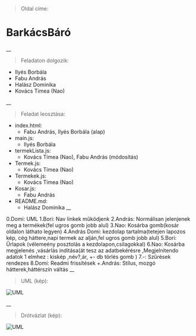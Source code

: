 > Oldal címe:
# BarkácsBáró

__

> Feladaton dolgozik:
- Ilyés Borbála
- Fabu András
- Halász Dominika
- Kovács Timea (Nao)

__

> Feladat leosztása:
- index.html:
  - Fabu András, Ilyés Borbála (alap)
- main.js:
  - Ilyés Borbála
- termekLista.js:
  - Kovács Tímea (Nao), Fabu András (módosítás)
- Termek.js:
  - Kovács Tímea (Nao)
- Termekek.js:
  - Kovács Tímea (Nao)
- Kosar.js:
  - Fabu András
- README.md:
  - Halász Dominika
__

0.Domi: UML
1.Bori: Nav linkek működjenk
2.András: Normálisan jelenjenek meg a termékek(fel ugros gomb jobb alul)
3.Nao: Kosárba gomb(kosár oldalon láthato legyen)
4.András Domi: kezdolap tartalma(tetejen lapozos kép, cég háttere,napi termek az alján,fel ugros gomb jobb alul)
5.Bori: Űrlapok (vélemeény posztolás a kezdolapon,csilagokkal)
6.Nao: Kosárba megjelenés ,vásárlás inditása(át tesz az adatbekérésre ,Megjelnitendo adatok 1 elmhez : kiskép ,név?,ár, +- db törlés gomb )
7.-: Szűrések rendezes
8.Domi: Readmi frissítések
+.András: Stílus, mozgó hátterek,háttérszín váltás
__

> UML (kép):
 
![UML](leiras/UML.png)

__

> Drótvázlat (kép):

![UML](leiras/drotVazlat.png)
